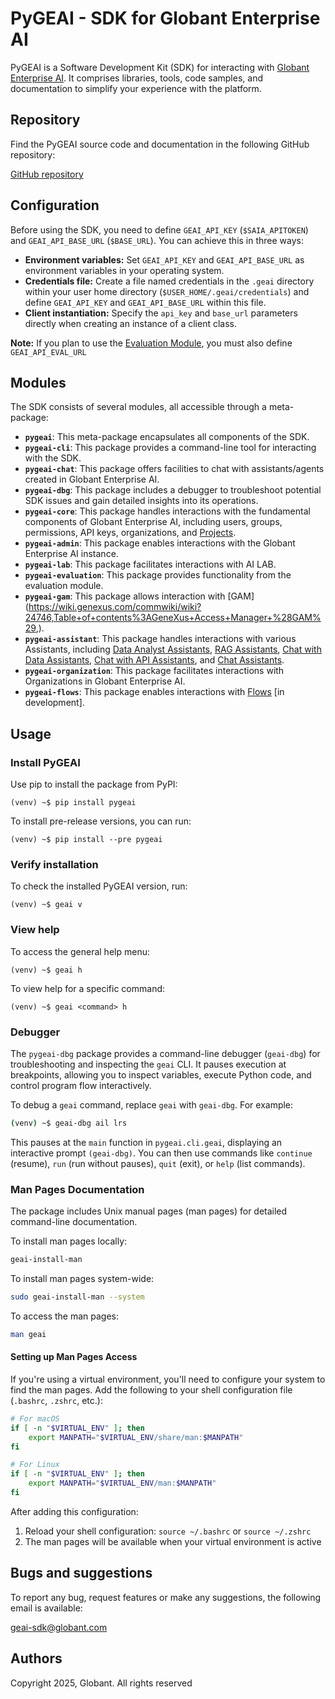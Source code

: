 # PyGEAI - SDK for Globant Enterprise AI

PyGEAI is a Software Development Kit (SDK) for interacting with [Globant Enterprise AI](https://wiki.genexus.com/enterprise-ai/wiki?8,Table+of+contents%3AEnterprise+AI). It comprises libraries, tools, code samples, and documentation to simplify your experience with the platform.

## Repository

Find the PyGEAI source code and documentation in the following GitHub repository:

[GitHub repository](https://github.com/RT-GEN029-GI/pygeai)

## Configuration

Before using the SDK, you need to define `GEAI_API_KEY` (`$SAIA_APITOKEN`) and `GEAI_API_BASE_URL` (`$BASE_URL`). You can achieve this in three ways:

* **Environment variables:** Set `GEAI_API_KEY` and `GEAI_API_BASE_URL` as environment variables in your operating system.
* **Credentials file:** Create a file named credentials in the `.geai` directory within your user home directory (`$USER_HOME/.geai/credentials`) and define `GEAI_API_KEY` and `GEAI_API_BASE_URL` within this file.
* **Client instantiation:** Specify the `api_key` and `base_url` parameters directly when creating an instance of a client class.

**Note:** If you plan to use the [Evaluation Module](https://wiki.genexus.com/enterprise-ai/wiki?896,Evaluation), you must also define `GEAI_API_EVAL_URL`

## Modules

The SDK consists of several modules, all accessible through a meta-package:

- **`pygeai`**: This meta-package encapsulates all components of the SDK.
- **`pygeai-cli`**: This package provides a command-line tool for interacting with the SDK.
- **`pygeai-chat`**: This package offers facilities to chat with assistants/agents created in Globant Enterprise AI.
- **`pygeai-dbg`**: This package includes a debugger to troubleshoot potential SDK issues and gain detailed insights into its operations.
- **`pygeai-core`**: This package handles interactions with the fundamental components of Globant Enterprise AI, including users, groups, permissions, API keys, organizations, and [Projects](https://wiki.genexus.com/enterprise-ai/wiki?565,Projects).
- **`pygeai-admin`**: This package enables interactions with the Globant Enterprise AI instance.
- **`pygeai-lab`**: This package facilitates interactions with AI LAB.
- **`pygeai-evaluation`**: This package provides functionality from the evaluation module.
- **`pygeai-gam`**: This package allows interaction with [GAM] (https://wiki.genexus.com/commwiki/wiki?24746,Table+of+contents%3AGeneXus+Access+Manager+%28GAM%29,).
- **`pygeai-assistant`**: This package handles interactions with various Assistants, including [Data Analyst Assistants](https://wiki.genexus.com/enterprise-ai/wiki?886,Data+Analyst+Assistant+2.0), [RAG Assistants](https://wiki.genexus.com/enterprise-ai/wiki?44,RAG+Assistants+Introduction), [Chat with Data Assistants](https://wiki.genexus.com/enterprise-ai/wiki?159,Chat+with+Data+Assistant), [Chat with API Assistants](https://wiki.genexus.com/enterprise-ai/wiki?110,API+Assistant), and [Chat Assistants](https://wiki.genexus.com/enterprise-ai/wiki?708,Chat+Assistant).
- **`pygeai-organization`**: This package facilitates interactions with Organizations in Globant Enterprise AI.
- **`pygeai-flows`**: This package enables interactions with [Flows](https://wiki.genexus.com/enterprise-ai/wiki?321,Flows+in+Globant+Enterprise+AI) [in development]. 

## Usage

### Install PyGEAI
Use pip to install the package from PyPI:

```
(venv) ~$ pip install pygeai
```

To install pre-release versions, you can run:
```
(venv) ~$ pip install --pre pygeai
```

### Verify installation
To check the installed PyGEAI version, run:

```
(venv) ~$ geai v
```

### View help

To access the general help menu:

```
(venv) ~$ geai h
```
To view help for a specific command:

```
(venv) ~$ geai <command> h
```

### Debugger

The `pygeai-dbg` package provides a command-line debugger (`geai-dbg`) for troubleshooting and inspecting the `geai` CLI. 
It pauses execution at breakpoints, allowing you to inspect variables, execute Python code, and control program flow interactively.

To debug a `geai` command, replace `geai` with `geai-dbg`. For example:

```bash
(venv) ~$ geai-dbg ail lrs
```

This pauses at the `main` function in `pygeai.cli.geai`, displaying an interactive prompt `(geai-dbg)`. 
You can then use commands like `continue` (resume), `run` (run without pauses), `quit` (exit), or `help` (list commands).


### Man Pages Documentation

The package includes Unix manual pages (man pages) for detailed command-line documentation. 

To install man pages locally:

```bash
geai-install-man
```

To install man pages system-wide:

```bash
sudo geai-install-man --system
```

To access the man pages:

```bash
man geai
```

#### Setting up Man Pages Access

If you're using a virtual environment, you'll need to configure your system to find the man pages. Add the following to your shell configuration file (`.bashrc`, `.zshrc`, etc.):

```bash
# For macOS
if [ -n "$VIRTUAL_ENV" ]; then
    export MANPATH="$VIRTUAL_ENV/share/man:$MANPATH"
fi

# For Linux
if [ -n "$VIRTUAL_ENV" ]; then
    export MANPATH="$VIRTUAL_ENV/man:$MANPATH"
fi
```

After adding this configuration:
1. Reload your shell configuration: `source ~/.bashrc` or `source ~/.zshrc`
2. The man pages will be available when your virtual environment is active

## Bugs and suggestions
To report any bug, request features or make any suggestions, the following email is available:

<geai-sdk@globant.com>

## Authors
Copyright 2025, Globant. All rights reserved
